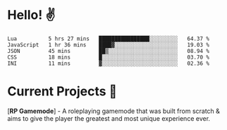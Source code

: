 # Hello! ✌️

<!--START_SECTION:waka-->
```text
Lua          5 hrs 27 mins   ████████████████░░░░░░░░░   64.37 % 
JavaScript   1 hr 36 mins    ████▓░░░░░░░░░░░░░░░░░░░░   19.03 % 
JSON         45 mins         ██▒░░░░░░░░░░░░░░░░░░░░░░   08.94 % 
CSS          18 mins         █░░░░░░░░░░░░░░░░░░░░░░░░   03.70 % 
INI          11 mins         ▓░░░░░░░░░░░░░░░░░░░░░░░░   02.36 % 
```
<!--END_SECTION:waka-->

# Current Projects 🎨
[**RP Gamemode**] - A roleplaying gamemode that was built from scratch & aims to give the player the greatest and most unique experience ever.
